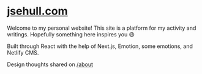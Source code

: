 # [jsehull.com](http://jsehull.com)

Welcome to my personal website! This site is a platform for my activity and writings. Hopefully something here inspires you 😃

Built through React with the help of Next.js, Emotion, some emotions, and Netlify CMS.

Design thoughts shared on [/about](http://jsehull.com/about)

